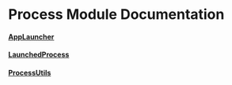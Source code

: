 # Process Module Documentation

#### [AppLauncher](../../Source/Process/AppLauncher.h)

#### [LaunchedProcess](../../Source/Process/LaunchedProcess.h)

#### [ProcessUtils](../../Source/Process/ProcessUtils.h)

